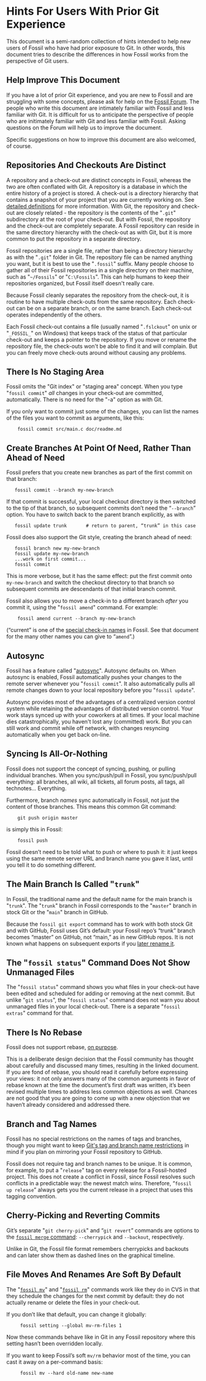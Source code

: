 # Hints For Users With Prior Git Experience

This document is a semi-random collection of hints intended to help
new users of Fossil who have had prior exposure to Git.  In other words,
this document tries to describe the differences in how Fossil works 
from the perspective of Git users.


## Help Improve This Document

If you have a lot of prior Git experience, and you are new to Fossil
and are struggling with some concepts, please ask for help on the
[Fossil Forum][1].  The people who write this document are intimately
familiar with Fossil and less familiar with Git.  It is difficult for
us to anticipate the perspective of people who are initimately familiar
with Git and less familiar with Fossil.  Asking questions on the Forum
will help us to improve the document.

[1]:  https://fossil-scm.org/forum

Specific suggestions on how to improve this document are also welcomed,
of course.


<a id="mwd"></a>
## Repositories And Checkouts Are Distinct

A repository and a check-out are distinct concepts in Fossil, whereas
the two are often conflated with Git.  A repository is a database in
which the entire history of a project is stored.  A check-out is a
directory hierarchy that contains a snapshot of your project that you
are currently working on.  See [detailed definitions][2] for more
information.  With Git, the repository and check-out are closely
related - the repository is the contents of the "`.git`" subdirectory
at the root of your check-out.  But with Fossil, the repository and
the check-out are completely separate.  A Fossil repository can reside
in the same directory hierarchy with the check-out as with Git, but it
is more common to put the repository in a separate directory.

[2]: ./whyusefossil.wiki#definitions

Fossil repositories are a single file, rather than being a directory
hierarchy as with the "`.git`" folder in Git.  The repository file
can be named anything you want, but it is best to use the "`.fossil`"
suffix.  Many people choose to gather all of their Fossil repositories
in a single directory on their machine, such as "`~/Fossils`" or
"`C:\Fossils`".  This can help humans to keep their repositories
organized, but Fossil itself doesn't really care.

Because Fossil cleanly separates the repository from the check-out, it
is routine to have multiple check-outs from the same repository.  Each
check-out can be on a separate branch, or on the same branch.  Each
check-out operates independently of the others.

Each Fossil check-out contains a file (usually named "`.fslckout`" on
unix or "`_FOSSIL_`" on Windows) that keeps track of the status of that
particular check-out and keeps a pointer to the repository.  If you
move or rename the repository file, the check-outs won't be able to find 
it and will complain.  But you can freely move check-outs around without
causing any problems.


<a id="staging"></a>
## There Is No Staging Area

Fossil omits the "Git index" or "staging area" concept.  When you
type "`fossil commit`" _all_ changes in your check-out are committed,
automatically.  There is no need for the "-a" option as with Git.

If you only want to commit just some of the changes, you can list the names
of the files you want to commit as arguments, like this:

        fossil commit src/main.c doc/readme.md


<a id="bneed"></a>
## Create Branches At Point Of Need, Rather Than Ahead of Need

Fossil prefers that you create new branches as part of the first commit
on that branch:

       fossil commit --branch my-new-branch

If that commit is successful, your local checkout directory is then
switched to the tip of that branch, so subsequent commits don’t need the
“`--branch`” option. You have to switch back to the parent branch
explicitly, as with

       fossil update trunk       # return to parent, “trunk” in this case

Fossil does also support the Git style, creating the branch ahead of
need:

       fossil branch new my-new-branch
       fossil update my-new-branch
       ...work on first commit...
       fossil commit

This is more verbose, but it has the same effect: put the first commit
onto `my-new-branch` and switch the checkout directory to that branch so
subsequent commits are descendants of that initial branch commit.

Fossil also allows you to move a check-in to a different branch
*after* you commit it, using the "`fossil amend`" command.
For example:

        fossil amend current --branch my-new-branch

(“current” is one of the [special check-in names][scin] in Fossil. See
that document for the many other names you can give to “`amend`”.)

[scin]: ./checkin_names.wiki


<a id="autosync"></a>
## Autosync

Fossil has a feature called "[autosync][5]".  Autosync defaults on.
When autosync is enabled, Fossil automatically pushes your changes
to the remote server whenever you "`fossil commit`".  It also automatically
pulls all remote changes down to your local repository before you
"`fossil update`".

[5]: ./concepts.wiki#workflow

Autosync provides most of the advantages of a centralized version
control system while retaining the advantages of distributed version
control.  Your work stays synced up with your coworkers at all times.
If your local machine dies catastrophically, you haven't lost any
(committed) work.  But you can still work and commit while off network,
with changes resyncing automatically when you get back on-line.


<a id="syncall"></a>
## Syncing Is All-Or-Nothing

Fossil does not support the concept of syncing, pushing, or pulling
individual branches.  When you sync/push/pull in Fossil, you sync/push/pull
everything: all branches, all wiki, all tickets, all forum posts,
all tags, all technotes… Everything.

Furthermore, branch *names* sync automatically in Fossil, not just the
content of those branches. This means this common Git command:

        git push origin master

is simply this in Fossil:

        fossil push

Fossil doesn’t need to be told what to push or where to push it: it just
keeps using the same remote server URL and branch name you gave it last,
until you tell it to do something different.


<a id="trunk"></a>
## The Main Branch Is Called "`trunk`"

In Fossil, the traditional name and the default name for the main branch
is "`trunk`".  The "`trunk`" branch in Fossil corresponds to the
"`master`" branch in stock Git or the "`main`" branch in GitHub.

Because the `fossil git export` command has to work with both stock Git
and with GitHub, Fossil uses Git’s default: your Fossil repo’s “trunk”
branch becomes “master” on GitHub, not “main,” as in new GitHub repos.
It is not known what happens on subsequent exports if you
[later rename it][ghmain].

[6]: ./mirrortogithub.md
[ghmain]: https://github.com/github/renaming


<a id="unmanaged"></a>
## The "`fossil status`" Command Does Not Show Unmanaged Files

The "`fossil status`" command shows you what files in your check-out have
been edited and scheduled for adding or removing at the next commit.
But unlike "`git status`", the "`fossil status`" command does not warn
you about unmanaged files in your local check-out.  There is a separate
"`fossil extras`" command for that.


<a id="rebase"></a>
## There Is No Rebase

Fossil does not support rebase, [on purpose][3].

This is a deliberate design decision that the Fossil community has
thought about carefully and discussed many times, resulting in the
linked document. If you are fond of rebase, you should read it carefully
before expressing your views: it not only answers many of the common
arguments in favor of rebase known at the time the document’s first
draft was written, it’s been revised multiple times to address less
common objections as well. Chances are not good that you are going to
come up with a new objection that we haven’t already considered and
addressed there.

[3]: ./rebaseharm.md


<a id="btnames"></a>
## Branch and Tag Names

Fossil has no special restrictions on the names of tags and branches,
though you might want to keep [Git's tag and branch name restrictions][4]
in mind if you plan on mirroring your Fossil repository to GitHub.

[4]: https://git-scm.com/docs/git-check-ref-format

Fossil does not require tag and branch names to be unique.  It is
common, for example, to put a "`release`" tag on every release for a
Fossil-hosted project. This does not create a conflict in Fossil, since
Fossil resolves such conflicts in a predictable way: the newest match
wins. Therefore, “`fossil up release`” always gets you the current
release in a project that uses this tagging convention.


<a id="cpickrev"></a>
## Cherry-Picking and Reverting Commits

Git’s separate "`git cherry-pick`" and “`git revert`” commands are
options to the [`fossil merge` command][merge]: `--cherrypick` and
`--backout`, respectively.

Unlike in Git, the Fossil file format remembers cherrypicks and backouts
and can later show them as dashed lines on the graphical timeline.

[merge]: /help?cmd=merge



<a id="mvrm"></a>
## File Moves And Renames Are Soft By Default

The "[`fossil mv`][mv]" and "[`fossil rm`][rm]" commands work like they
do in CVS in that they schedule the changes for the next commit by
default: they do not actually rename or delete the files in your
check-out.

If you don’t like that default, you can change it globally:

         fossil setting --global mv-rm-files 1

Now these commands behave like in Git in any Fossil repository where
this setting hasn’t been overridden locally.

If you want to keep Fossil’s soft `mv/rm` behavior most of the time, you
can cast it away on a per-command basis:

         fossil mv --hard old-name new-name

[mv]: /help?cmd=mv
[rm]: /help?cmd=rm
